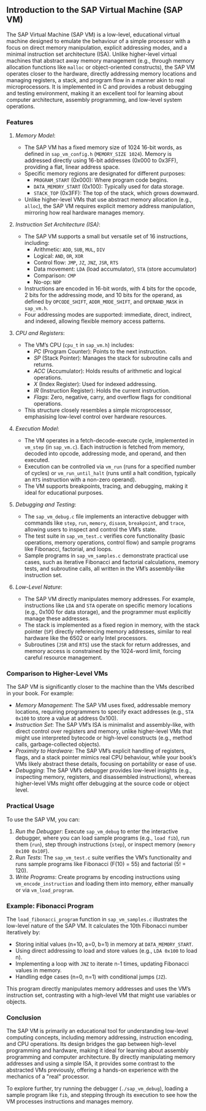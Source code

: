 
## Introduction to the SAP Virtual Machine (SAP VM)

The SAP Virtual Machine (SAP VM) is a low-level, educational virtual machine designed to emulate
the behaviour of a simple processor with a focus on direct memory manipulation, explicit addressing
modes, and a minimal instruction set architecture (ISA). Unlike higher-level virtual machines that
abstract away memory management (e.g., through memory allocation functions like `malloc` or
object-oriented constructs), the SAP VM operates closer to the hardware, directly addressing memory
locations and managing registers, a stack, and program flow in a manner akin to real microprocessors.
It is implemented in C and provides a robust debugging and testing environment, making it an
excellent tool for learning about computer architecture, assembly programming, and low-level system
operations.


### Features

1. *Memory Model*:
   - The SAP VM has a fixed memory size of 1024 16-bit words, as defined in `sap_vm_config.h`
     (`MEMORY_SIZE 1024`). Memory is addressed directly using 16-bit addresses (0x000 to 0x3FF),
     providing a flat, linear address space.
   - Specific memory regions are designated for different purposes:
     - `PROGRAM_START` (0x000): Where program code begins.
     - `DATA_MEMORY_START` (0x100): Typically used for data storage.
     - `STACK_TOP` (0x3FF): The top of the stack, which grows downward.
   - Unlike higher-level VMs that use abstract memory allocation (e.g., `alloc`),
     the SAP VM requires explicit memory address manipulation, mirroring how real hardware
     manages memory.

2. *Instruction Set Architecture (ISA)*:
   - The SAP VM supports a small but versatile set of 16 instructions, including:
     - Arithmetic: `ADD`, `SUB`, `MUL`, `DIV`
     - Logical: `AND`, `OR`, `XOR`
     - Control flow: `JMP`, `JZ`, `JNZ`, `JSR`, `RTS`
     - Data movement: `LDA` (load accumulator), `STA` (store accumulator)
     - Comparison: `CMP`
     - No-op: `NOP`
   - Instructions are encoded in 16-bit words, with 4 bits for the opcode, 2 bits for the
     addressing mode, and 10 bits for the operand, as defined by `OPCODE_SHIFT`, `ADDR_MODE_SHIFT`,
     and `OPERAND_MASK` in `sap_vm.h`.
   - Four addressing modes are supported: immediate, direct, indirect, and indexed, allowing
     flexible memory access patterns.

3. *CPU and Registers*:
   - The VM’s CPU (`cpu_t` in `sap_vm.h`) includes:
     - *PC* (Program Counter): Points to the next instruction.
     - *SP* (Stack Pointer): Manages the stack for subroutine calls and returns.
     - *ACC* (Accumulator): Holds results of arithmetic and logical operations.
     - *X* (Index Register): Used for indexed addressing.
     - *IR* (Instruction Register): Holds the current instruction.
     - *Flags*: Zero, negative, carry, and overflow flags for conditional operations.
   - This structure closely resembles a simple microprocessor, emphasising low-level control
     over hardware resources.

4. *Execution Model*:
   - The VM operates in a fetch-decode-execute cycle, implemented in `vm_step` (in `sap_vm.c`).
     Each instruction is fetched from memory, decoded into opcode, addressing mode, and operand,
     and then executed.
   - Execution can be controlled via `vm_run` (runs for a specified number of cycles) or
     `vm_run_until_halt` (runs until a halt condition, typically an `RTS` instruction with
     a non-zero operand).
   - The VM supports breakpoints, tracing, and debugging, making it ideal for educational purposes.

5. *Debugging and Testing*:
   - The `sap_vm_debug.c` file implements an interactive debugger with commands like `step`,
     `run`, `memory`, `disasm`, `breakpoint`, and `trace`, allowing users to inspect and control
     the VM’s state.
   - The test suite in `sap_vm_test.c` verifies core functionality (basic operations, memory
     operations, control flow) and sample programs like Fibonacci, factorial, and loops.
   - Sample programs in `sap_vm_samples.c` demonstrate practical use cases, such as iterative
     Fibonacci and factorial calculations, memory tests, and subroutine calls, all written in
     the VM’s assembly-like instruction set.

6. *Low-Level Nature*:
   - The SAP VM directly manipulates memory addresses. For example, instructions like `LDA`
     and `STA` operate on specific memory locations (e.g., 0x100 for data storage), and the
     programmer must explicitly manage these addresses.
   - The stack is implemented as a fixed region in memory, with the stack pointer (`SP`) directly
     referencing memory addresses, similar to real hardware like the 6502 or early Intel processors.
   - Subroutines (`JSR` and `RTS`) use the stack for return addresses, and memory access is constrained
     by the 1024-word limit, forcing careful resource management.


### Comparison to Higher-Level VMs

The SAP VM is significantly closer to the machine than the VMs described in your book. For example:
- *Memory Management*: The SAP VM uses fixed, addressable memory locations, requiring programmers
  to specify exact addresses (e.g., `STA 0x100` to store a value at address 0x100).
- *Instruction Set*: The SAP VM’s ISA is minimalist and assembly-like, with direct control over
  registers and memory, unlike higher-level VMs that might use interpreted bytecode or high-level
  constructs (e.g., method calls, garbage-collected objects).
- *Proximity to Hardware*: The SAP VM’s explicit handling of registers, flags, and a stack pointer
  mimics real CPU behaviour, while your book’s VMs likely abstract these details, focusing on
  portability or ease of use.
- *Debugging*: The SAP VM’s debugger provides low-level insights (e.g., inspecting memory,
  registers, and disassembled instructions), whereas higher-level VMs might offer debugging at
  the source code or object level.


### Practical Usage

To use the SAP VM, you can:
1. *Run the Debugger*: Execute `sap_vm_debug` to enter the interactive debugger, where you can
   load sample programs (e.g., `load fib`), run them (`run`), step through instructions (`step`),
   or inspect memory (`memory 0x100 0x10F`).
2. *Run Tests*: The `sap_vm_test.c` suite verifies the VM’s functionality and runs sample programs
   like Fibonacci (F(10) = 55) and factorial (5! = 120).
3. *Write Programs*: Create programs by encoding instructions using `vm_encode_instruction` and
   loading them into memory, either manually or via `vm_load_program`.


### Example: Fibonacci Program

The `load_fibonacci_program` function in `sap_vm_samples.c` illustrates the low-level nature of
the SAP VM. It calculates the 10th Fibonacci number iteratively by:
- Storing initial values (n=10, a=0, b=1) in memory at `DATA_MEMORY_START`.
- Using direct addressing to load and store values (e.g., `LDA 0x100` to load n).
- Implementing a loop with `JNZ` to iterate n-1 times, updating Fibonacci values in memory.
- Handling edge cases (n=0, n=1) with conditional jumps (`JZ`).

This program directly manipulates memory addresses and uses the VM’s instruction set, contrasting
with a high-level VM that might use variables or objects.


### Conclusion

The SAP VM is primarily an educational tool for understanding low-level computing concepts, including
memory addressing, instruction encoding, and CPU operations. Its design bridges the gap between high-level
programming and hardware, making it ideal for learning about assembly programming and computer architecture.
By directly manipulating memory addresses and using a simple ISA, it provides some contrast to the
abstracted VMs previously, offering a hands-on experience with the mechanics of a "real" processor.

To explore further, try running the debugger (`./sap_vm_debug`), loading a sample program like `fib`,
and stepping through its execution to see how the VM processes instructions and manages memory.
